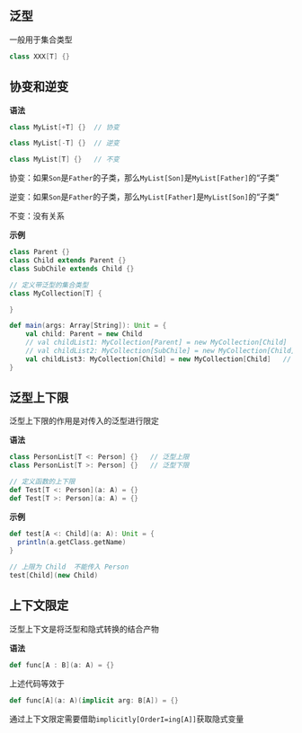 ## 泛型

一般用于集合类型

```scala
class XXX[T] {}
```

## 协变和逆变

**语法**

```scala
class MyList[+T] {}  // 协变

class MyList[-T] {}  // 逆变

class MyList[T] {}   // 不变
```

协变：如果`Son`是`Father`的子类，那么`MyList[Son]`是`MyList[Father]`的“子类”

逆变：如果`Son`是`Father`的子类，那么`MyList[Father]`是`MyList[Son]`的“子类”

不变：没有关系

**示例**

```scala
class Parent {}  
class Child extends Parent {}  
class SubChile extends Child {}  

// 定义带泛型的集合类型  
class MyCollection[T] {  

}  

def main(args: Array[String]): Unit = {  
	val child: Parent = new Child  
	// val childList1: MyCollection[Parent] = new MyCollection[Child]   // +T  
	// val childList2: MyCollection[SubChile] = new MyCollection[Child]  // -T  
	val childList3: MyCollection[Child] = new MyCollection[Child]   // T  
}
```


## 泛型上下限

泛型上下限的作用是对传入的泛型进行限定

**语法**

```scala
class PersonList[T <: Person] {}   // 泛型上限
class PersonList[T >: Person] {}   // 泛型下限

// 定义函数的上下限
def Test[T <: Person](a: A) = {}
def Test[T >: Person](a: A) = {}
```

**示例**

```scala
def test[A <: Child](a: A): Unit = {  
  println(a.getClass.getName)  
}  
  
// 上限为 Child  不能传入 Person
test[Child](new Child)
```

## 上下文限定

泛型上下文是将泛型和隐式转换的结合产物

**语法**

```scala
def func[A : B](a: A) = {}
```

上述代码等效于

```scala
def func[A](a: A)(implicit arg: B[A]) = {}
```

通过上下文限定需要借助`implicitly[OrderI=ing[A]]`获取隐式变量